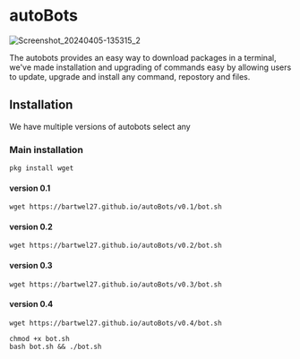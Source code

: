 # autoBots

![Screenshot_20240405-135315_2](https://github.com/Bartwel27/autoBots/assets/81015407/c281ffe7-bd46-4492-9bc4-4f8b78723cde)


The autobots provides an easy way to download packages in a terminal, we've made installation and upgrading of commands easy by allowing users to update, upgrade and install any command, repostory and files.

## lnstallation
We have multiple versions of autobots select any

### Main installation
```
pkg install wget
```

#### version 0.1
```
wget https://bartwel27.github.io/autoBots/v0.1/bot.sh
```

#### version 0.2
```
wget https://bartwel27.github.io/autoBots/v0.2/bot.sh
```


#### version 0.3
```
wget https://bartwel27.github.io/autoBots/v0.3/bot.sh
```

#### version 0.4
```
wget https://bartwel27.github.io/autoBots/v0.4/bot.sh
```



```
chmod +x bot.sh
bash bot.sh && ./bot.sh
```

